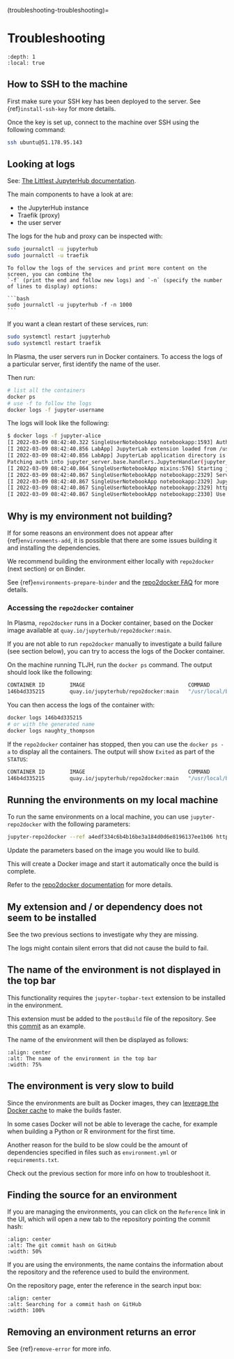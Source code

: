 (troubleshooting-troubleshooting)=

# Troubleshooting

```{contents} Table of contents
:depth: 1
:local: true
```

## How to SSH to the machine

First make sure your SSH key has been deployed to the server. See {ref}`install-ssh-key` for more details.

Once the key is set up, connect to the machine over SSH using the following command:

```bash
ssh ubuntu@51.178.95.143
```

## Looking at logs

See: [The Littlest JupyterHub documentation](https://the-littlest-jupyterhub.readthedocs.io/en/latest/troubleshooting/logs.html).

The main components to have a look at are:

- the JupyterHub instance
- Traefik (proxy)
- the user server

The logs for the hub and proxy can be inspected with:

```bash
sudo journalctl -u jupyterhub
sudo journalctl -u traefik
```

````{note}
To follow the logs of the services and print more content on the screen, you can combine the
`-f` (print the end and follow new logs) and `-n` (specify the number of lines to display) options:

```bash
sudo journalctl -u jupyterhub -f -n 1000
```
````

If you want a clean restart of these services, run:

```bash
sudo systemctl restart jupyterhub
sudo systemctl restart traefik
```

In Plasma, the user servers run in Docker containers. To access the logs of a particular server, first
identify the name of the user.

Then run:

```bash
# list all the containers
docker ps
# use -f to follow the logs
docker logs -f jupyter-username
```

The logs will look like the following:

```bash
$ docker logs -f jupyter-alice
[I 2022-03-09 08:42:40.322 SingleUserNotebookApp notebookapp:1593] Authentication of /metrics is OFF, since other authentication is disabled.
[I 2022-03-09 08:42:40.856 LabApp] JupyterLab extension loaded from /usr/local/lib/python3.9/site-packages/jupyterlab
[I 2022-03-09 08:42:40.856 LabApp] JupyterLab application directory is /usr/local/share/jupyter/lab
Patching auth into jupyter_server.base.handlers.JupyterHandler(jupyter_server.base.handlers.AuthenticatedHandler) -> JupyterHandler(jupyterhub.singleuser.mixins.HubAuthenticatedHandler, jupyter_server.base.handlers.AuthenticatedHandler)
[I 2022-03-09 08:42:40.864 SingleUserNotebookApp mixins:576] Starting jupyterhub-singleuser server version 1.5.0
[I 2022-03-09 08:42:40.867 SingleUserNotebookApp notebookapp:2329] Serving notebooks from local directory: /home/jovyan
[I 2022-03-09 08:42:40.867 SingleUserNotebookApp notebookapp:2329] Jupyter Notebook 6.4.8 is running at:
[I 2022-03-09 08:42:40.867 SingleUserNotebookApp notebookapp:2329] http://4aace966ddb0:8888/user/alice/
[I 2022-03-09 08:42:40.867 SingleUserNotebookApp notebookapp:2330] Use Control-C to stop this server and shut dow
```


## Why is my environment not building?

If for some reasons an environment does not appear after {ref}`environments-add`, it is possible that
there are some issues building it and installing the dependencies.

We recommend building the environment either locally with `repo2docker` (next section) or on Binder.

See {ref}`environments-prepare-binder` and the [repo2docker FAQ](https://repo2docker.readthedocs.io/en/latest/faq.html)
for more details.

### Accessing the `repo2docker` container

In Plasma, `repo2docker` runs in a Docker container, based on the Docker image available at
`quay.io/jupyterhub/repo2docker:main`.

If you are not able to run `repo2docker` manually to investigate a build failure (see section below), you can try to access the
logs of the Docker container.

On the machine running TLJH, run the `docker ps` command. The output should look like the following:

```bash
CONTAINER ID        IMAGE                                 COMMAND                  CREATED             STATUS              PORTS               NAMES
146b4d335215        quay.io/jupyterhub/repo2docker:main   "/usr/local/bin/entr…"   31 seconds ago      Up 30 seconds       52000/tcp           naughty_thompson
```

You can then access the logs of the container with:

```bash
docker logs 146b4d335215
# or with the generated name
docker logs naughty_thompson
```

If the `repo2docker` container has stopped, then you can use the `docker ps -a` to display all the containers.
The output will show `Exited` as part of the `STATUS`:

```bash
CONTAINER ID        IMAGE                                 COMMAND                  CREATED             STATUS                          PORTS               NAMES
146b4d335215        quay.io/jupyterhub/repo2docker:main   "/usr/local/bin/entr…"   4 minutes ago       Exited (0) About a m
```

## Running the environments on my local machine

To run the same environments on a local machine, you can use `jupyter-repo2docker` with the following parameters:

```bash
jupyter-repo2docker --ref a4edf334c6b4b16be3a184d0d6e8196137ee1b06 https://github.com/plasmabio/template-python
```

Update the parameters based on the image you would like to build.

This will create a Docker image and start it automatically once the build is complete.

Refer to the [repo2docker documentation](https://repo2docker.readthedocs.io/en/latest/usage.html) for more details.

## My extension and / or dependency does not seem to be installed

See the two previous sections to investigate why they are missing.

The logs might contain silent errors that did not cause the build to fail.

## The name of the environment is not displayed in the top bar

This functionality requires the `jupyter-topbar-text` extension to be installed in the environment.

This extension must be added to the `postBuild` file of the repository.
See this [commit](https://github.com/plasmabio/template-python/commit/b3dd6c4b525ed4584e79175d4ae340a8b2395682) as an example.

The name of the environment will then be displayed as follows:

```{image} ../images/troubleshooting/topbar-env-name.png
:align: center
:alt: The name of the environment in the top bar
:width: 75%
```

## The environment is very slow to build

Since the environments are built as Docker images, they can
[leverage the Docker cache](https://docs.docker.com/develop/develop-images/dockerfile_best-practices/#leverage-build-cache)
to make the builds faster.

In some cases Docker will not be able to leverage the cache, for example when building a Python or R environment for the first time.

Another reason for the build to be slow could be the amount of dependencies specified in files such as `environment.yml` or
`requirements.txt`.

Check out the previous section for more info on how to troubleshoot it.

## Finding the source for an environment

If you are managing the environments, you can click on the `Reference` link in the UI,
which will open a new tab to the repository pointing the commit hash:

```{image} ../images/troubleshooting/git-commit-hash.png
:align: center
:alt: The git commit hash on GitHub
:width: 50%
```

If you are using the environments, the name contains the information about the repository
and the reference used to build the environment.

On the repository page, enter the reference in the search input box:

```{image} ../images/troubleshooting/search-github-repo.png
:align: center
:alt: Searching for a commit hash on GitHub
:width: 100%
```

## Removing an environment returns an error

See {ref}`remove-error` for more info.
